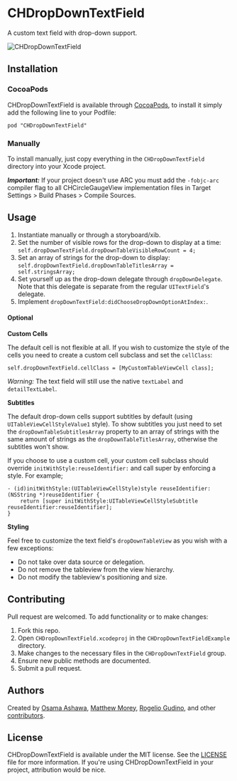 
# CHDropDownTextField

A custom text field with drop-down support.

![CHDropDownTextField](https://github.com/chaione/CHDropDownTextField/raw/master/Misc/animation01.png)

## Installation

### CocoaPods

CHDropDownTextField is available through [CocoaPods](http://cocoapods.org), to install it simply add the following line to your Podfile:

`pod "CHDropDownTextField"`

### Manually

To install manually, just copy everything in the `CHDropDownTextField` directory into your Xcode project.

_**Important:**_ If your project doesn't use ARC you must add the `-fobjc-arc` compiler flag to all CHCircleGaugeView implementation files in Target Settings > Build Phases > Compile Sources.

## Usage

1. Instantiate manually or through a storyboard/xib.
2. Set the number of visible rows for the drop-down to display at a time: `self.dropDownTextField.dropDownTableVisibleRowCount = 4;`
3. Set an array of strings for the drop-down to display: `self.dropDownTextField.dropDownTableTitlesArray = self.stringsArray;`
4. Set yourself up as the drop-down delegate through `dropDownDelegate`. Note that this delegate is separate from the regular `UITextField`'s delegate.
5. Implement `dropDownTextField:didChooseDropDownOptionAtIndex:`.

#### Optional

**Custom Cells**

The default cell is not flexible at all. If you wish to customize the style of the cells you need to create a custom cell subclass and set the `cellClass`:

```
self.dropDownTextField.cellClass = [MyCustomTableViewCell class];
```

*Warning:* The text field will still use the native `textLabel` and `detailTextLabel`.

**Subtitles**

The default drop-down cells support subtitles by default (using `UITableViewCellStyleValue1` style). To show subtitles you just need to set the `dropDownTableSubtitlesArray` property to an array of strings with the same amount of strings as the `dropDownTableTitlesArray`, otherwise the subtitles won't show.

If you choose to use a custom cell, your custom cell subclass should override `initWithStyle:reuseIdentifier:` and call super by enforcing a style. For example;

```
- (id)initWithStyle:(UITableViewCellStyle)style reuseIdentifier:(NSString *)reuseIdentifier {
    return [super initWithStyle:UITableViewCellStyleSubtitle reuseIdentifier:reuseIdentifier];
}
```

**Styling**

Feel free to customize the text field's `dropDownTableView` as you wish with a few exceptions:

* Do not take over data source or delegation.
* Do not remove the tableview from the view hierarchy.
* Do not modify the tableview's positioning and size.

## Contributing

Pull request are welcomed. To add functionality or to make changes:

1. Fork this repo.
2. Open `CHDropDownTextField.xcodeproj` in the `CHDropDownTextFieldExample` directory.
3. Make changes to the necessary files in the `CHDropDownTextField` group.
4. Ensure new public methods are documented.
5. Submit a pull request.

## Authors

Created by [Osama Ashawa](http://oashawa.com/), [Matthew Morey](http://matthewmorey.com), [Rogelio Gudino](http://cananito.com/), and other [contributors](https://github.com/chaione/CHCircleGaugeView/graphs/contributors).

## License

CHDropDownTextField is available under the MIT license. See the [LICENSE](https://github.com/chaione/CHDropDownTextField/blob/master/LICENSE) file for more information. If you're using CHDropDownTextField in your project, attribution would be nice.
